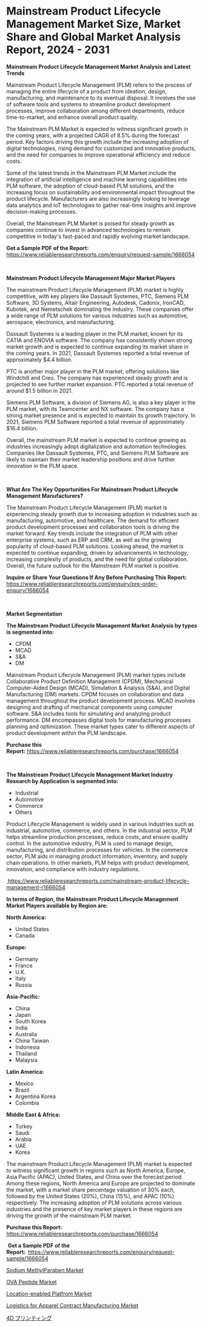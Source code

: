 <p><h1>Mainstream Product Lifecycle Management Market Size, Market Share and Global Market Analysis Report, 2024 - 2031</h1></p><p><strong>Mainstream Product Lifecycle Management Market Analysis and Latest Trends</strong></p>
<p><p>Mainstream Product Lifecycle Management (PLM) refers to the process of managing the entire lifecycle of a product from ideation, design, manufacturing, and maintenance to its eventual disposal. It involves the use of software tools and systems to streamline product development processes, improve collaboration among different departments, reduce time-to-market, and enhance overall product quality.</p><p>The Mainstream PLM Market is expected to witness significant growth in the coming years, with a projected CAGR of 8.5% during the forecast period. Key factors driving this growth include the increasing adoption of digital technologies, rising demand for customized and innovative products, and the need for companies to improve operational efficiency and reduce costs.</p><p>Some of the latest trends in the Mainstream PLM Market include the integration of artificial intelligence and machine learning capabilities into PLM software, the adoption of cloud-based PLM solutions, and the increasing focus on sustainability and environmental impact throughout the product lifecycle. Manufacturers are also increasingly looking to leverage data analytics and IoT technologies to gather real-time insights and improve decision-making processes.</p><p>Overall, the Mainstream PLM Market is poised for steady growth as companies continue to invest in advanced technologies to remain competitive in today's fast-paced and rapidly evolving market landscape.</p></p>
<p><strong>Get a Sample PDF of the Report:&nbsp;</strong> <a href="https://www.reliableresearchreports.com/enquiry/request-sample/1666054">https://www.reliableresearchreports.com/enquiry/request-sample/1666054</a></p>
<p>&nbsp;</p>
<p><strong>Mainstream Product Lifecycle Management Major Market Players</strong></p>
<p><p>The mainstream Product Lifecycle Management (PLM) market is highly competitive, with key players like Dassault Systemes, PTC, Siemens PLM Software, 3D Systems, Altair Engineering, Autodesk, Cadonix, IronCAD, Kubotek, and Nemetschek dominating the industry. These companies offer a wide range of PLM solutions for various industries such as automotive, aerospace, electronics, and manufacturing.</p><p>Dassault Systemes is a leading player in the PLM market, known for its CATIA and ENOVIA software. The company has consistently shown strong market growth and is expected to continue expanding its market share in the coming years. In 2021, Dassault Systemes reported a total revenue of approximately $4.4 billion.</p><p>PTC is another major player in the PLM market, offering solutions like Windchill and Creo. The company has experienced steady growth and is projected to see further market expansion. PTC reported a total revenue of around $1.5 billion in 2021.</p><p>Siemens PLM Software, a division of Siemens AG, is also a key player in the PLM market, with its Teamcenter and NX software. The company has a strong market presence and is expected to maintain its growth trajectory. In 2021, Siemens PLM Software reported a total revenue of approximately $16.4 billion.</p><p>Overall, the mainstream PLM market is expected to continue growing as industries increasingly adopt digitalization and automation technologies. Companies like Dassault Systemes, PTC, and Siemens PLM Software are likely to maintain their market leadership positions and drive further innovation in the PLM space.</p></p>
<p>&nbsp;</p>
<p><strong>What Are The Key Opportunities For Mainstream Product Lifecycle Management Manufacturers?</strong></p>
<p><p>The Mainstream Product Lifecycle Management (PLM) market is experiencing steady growth due to increasing adoption in industries such as manufacturing, automotive, and healthcare. The demand for efficient product development processes and collaboration tools is driving the market forward. Key trends include the integration of PLM with other enterprise systems, such as ERP and CRM, as well as the growing popularity of cloud-based PLM solutions. Looking ahead, the market is expected to continue expanding, driven by advancements in technology, increasing complexity of products, and the need for global collaboration. Overall, the future outlook for the Mainstream PLM market is positive.</p></p>
<p><strong>Inquire or Share Your Questions If Any Before Purchasing This Report:</strong> <a href="https://www.reliableresearchreports.com/enquiry/pre-order-enquiry/1666054">https://www.reliableresearchreports.com/enquiry/pre-order-enquiry/1666054</a></p>
<p>&nbsp;</p>
<p><strong>Market Segmentation</strong></p>
<p><strong>The Mainstream Product Lifecycle Management Market Analysis by types is segmented into:</strong></p>
<p><ul><li>CPDM</li><li>MCAD</li><li>S&A</li><li>DM</li></ul></p>
<p><p>Mainstream Product Lifecycle Management (PLM) market types include Collaborative Product Definition Management (CPDM), Mechanical Computer-Aided Design (MCAD), Simulation & Analysis (S&A), and Digital Manufacturing (DM) markets. CPDM focuses on collaboration and data management throughout the product development process. MCAD involves designing and drafting of mechanical components using computer software. S&A includes tools for simulating and analyzing product performance. DM encompasses digital tools for manufacturing processes planning and optimization. These market types cater to different aspects of product development within the PLM landscape.</p></p>
<p><strong>Purchase this Report:&nbsp;</strong><a href="https://www.reliableresearchreports.com/purchase/1666054">https://www.reliableresearchreports.com/purchase/1666054</a></p>
<p>&nbsp;</p>
<p><strong>The Mainstream Product Lifecycle Management Market Industry Research by Application is segmented into:</strong></p>
<p><ul><li>Industrial</li><li>Automotive</li><li>Commerce</li><li>Others</li></ul></p>
<p><p>Product Lifecycle Management is widely used in various industries such as industrial, automotive, commerce, and others. In the industrial sector, PLM helps streamline production processes, reduce costs, and ensure quality control. In the automotive industry, PLM is used to manage design, manufacturing, and distribution processes for vehicles. In the commerce sector, PLM aids in managing product information, inventory, and supply chain operations. In other markets, PLM helps with product development, innovation, and compliance with industry regulations.</p></p>
<p><a href="https://www.reliableresearchreports.com/mainstream-product-lifecycle-management-r1666054">&nbsp;https://www.reliableresearchreports.com/mainstream-product-lifecycle-management-r1666054</a></p>
<p><strong>In terms of Region, the Mainstream Product Lifecycle Management Market Players available by Region are:</strong></p>
<p>
    <p> <strong> North America: </strong>
        <ul>
            <li>United States</li>
            <li>Canada</li>
        </ul>
        </p> 
    <p> <strong> Europe: </strong>
        <ul>
            <li>Germany</li>
            <li>France</li>
            <li>U.K.</li>
            <li>Italy</li>
            <li>Russia</li>
        </ul>
        </p> 
    <p> <strong> Asia-Pacific: </strong>
        <ul>
            <li>China</li>
            <li>Japan</li>
            <li>South Korea</li>
            <li>India</li>
            <li>Australia</li>
            <li>China Taiwan</li>
            <li>Indonesia</li>
            <li>Thailand</li>
            <li>Malaysia</li>
        </ul>
        </p> 
    <p> <strong> Latin America: </strong>
        <ul>
            <li>Mexico</li>
            <li>Brazil</li>
            <li>Argentina Korea</li>
            <li>Colombia</li>
        </ul>
        </p> 
    <p> <strong> Middle East & Africa: </strong>
        <ul>
            <li>Turkey</li>
            <li>Saudi</li>
            <li>Arabia</li>
            <li>UAE</li>
            <li>Korea</li>
        </ul>
    </p>
    </p>
<p><p>The mainstream Product Lifecycle Management (PLM) market is expected to witness significant growth in regions such as North America, Europe, Asia Pacific (APAC), United States, and China over the forecast period. Among these regions, North America and Europe are projected to dominate the market, with a market share percentage valuation of 30% each, followed by the United States (20%), China (15%), and APAC (10%) respectively. The increasing adoption of PLM solutions across various industries and the presence of key market players in these regions are driving the growth of the mainstream PLM market.</p></p>
<p><strong>Purchase this Report: </strong><a href="https://www.reliableresearchreports.com/purchase/1666054">https://www.reliableresearchreports.com/purchase/1666054</a></p>
<p>&nbsp;<strong>Get a Sample PDF of the Report:&nbsp;&nbsp;</strong><a href="https://www.reliableresearchreports.com/enquiry/request-sample/1666054">https://www.reliableresearchreports.com/enquiry/request-sample/1666054</a></p>
<p><strong></strong></p>
<p><p><a href="https://www.linkedin.com/pulse/global-sodium-methylparaben-market-size-trends-insights-9cklf">Sodium MethylParaben Market</a></p><p><a href="https://www.linkedin.com/pulse/ova-peptide-market-research-report-provides-critical-insights-t08wc">OVA Peptide Market</a></p><p><a href="https://github.com/dimitrishawkinswaynenp91rgz/Market-Research-Report-List-2/blob/main/location-enabled-platfrom-market.md">Location-enabled Platfrom Market</a></p><p><a href="https://github.com/gladysalidde/Market-Research-Report-List-1/blob/main/logistics-for-apparel-contract-manufacturing-market.md">Logistics for Apparel Contract Manufacturing Market</a></p><p><a href="https://github.com/CarlieShields/Market-Research-Report-List-1/blob/main/600079961994.md">4D プリンティング</a></p></p>